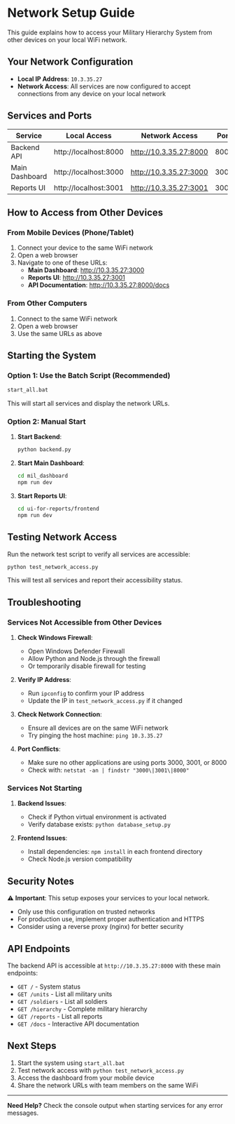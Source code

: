 # Network Setup Guide

This guide explains how to access your Military Hierarchy System from other devices on your local WiFi network.

## Your Network Configuration

- **Local IP Address**: `10.3.35.27`
- **Network Access**: All services are now configured to accept connections from any device on your local network

## Services and Ports

| Service | Local Access | Network Access | Port |
|---------|-------------|----------------|------|
| Backend API | http://localhost:8000 | http://10.3.35.27:8000 | 8000 |
| Main Dashboard | http://localhost:3000 | http://10.3.35.27:3000 | 3000 |
| Reports UI | http://localhost:3001 | http://10.3.35.27:3001 | 3001 |

## How to Access from Other Devices

### From Mobile Devices (Phone/Tablet)
1. Connect your device to the same WiFi network
2. Open a web browser
3. Navigate to one of these URLs:
   - **Main Dashboard**: http://10.3.35.27:3000
   - **Reports UI**: http://10.3.35.27:3001
   - **API Documentation**: http://10.3.35.27:8000/docs

### From Other Computers
1. Connect to the same WiFi network
2. Open a web browser
3. Use the same URLs as above

## Starting the System

### Option 1: Use the Batch Script (Recommended)
```bash
start_all.bat
```

This will start all services and display the network URLs.

### Option 2: Manual Start
1. **Start Backend**:
   ```bash
   python backend.py
   ```

2. **Start Main Dashboard**:
   ```bash
   cd mil_dashboard
   npm run dev
   ```

3. **Start Reports UI**:
   ```bash
   cd ui-for-reports/frontend
   npm run dev
   ```

## Testing Network Access

Run the network test script to verify all services are accessible:

```bash
python test_network_access.py
```

This will test all services and report their accessibility status.

## Troubleshooting

### Services Not Accessible from Other Devices

1. **Check Windows Firewall**:
   - Open Windows Defender Firewall
   - Allow Python and Node.js through the firewall
   - Or temporarily disable firewall for testing

2. **Verify IP Address**:
   - Run `ipconfig` to confirm your IP address
   - Update the IP in `test_network_access.py` if it changed

3. **Check Network Connection**:
   - Ensure all devices are on the same WiFi network
   - Try pinging the host machine: `ping 10.3.35.27`

4. **Port Conflicts**:
   - Make sure no other applications are using ports 3000, 3001, or 8000
   - Check with: `netstat -an | findstr "3000\|3001\|8000"`

### Services Not Starting

1. **Backend Issues**:
   - Check if Python virtual environment is activated
   - Verify database exists: `python database_setup.py`

2. **Frontend Issues**:
   - Install dependencies: `npm install` in each frontend directory
   - Check Node.js version compatibility

## Security Notes

⚠️ **Important**: This setup exposes your services to your local network. 

- Only use this configuration on trusted networks
- For production use, implement proper authentication and HTTPS
- Consider using a reverse proxy (nginx) for better security

## API Endpoints

The backend API is accessible at `http://10.3.35.27:8000` with these main endpoints:

- `GET /` - System status
- `GET /units` - List all military units
- `GET /soldiers` - List all soldiers
- `GET /hierarchy` - Complete military hierarchy
- `GET /reports` - List all reports
- `GET /docs` - Interactive API documentation

## Next Steps

1. Start the system using `start_all.bat`
2. Test network access with `python test_network_access.py`
3. Access the dashboard from your mobile device
4. Share the network URLs with team members on the same WiFi

---

**Need Help?** Check the console output when starting services for any error messages.
